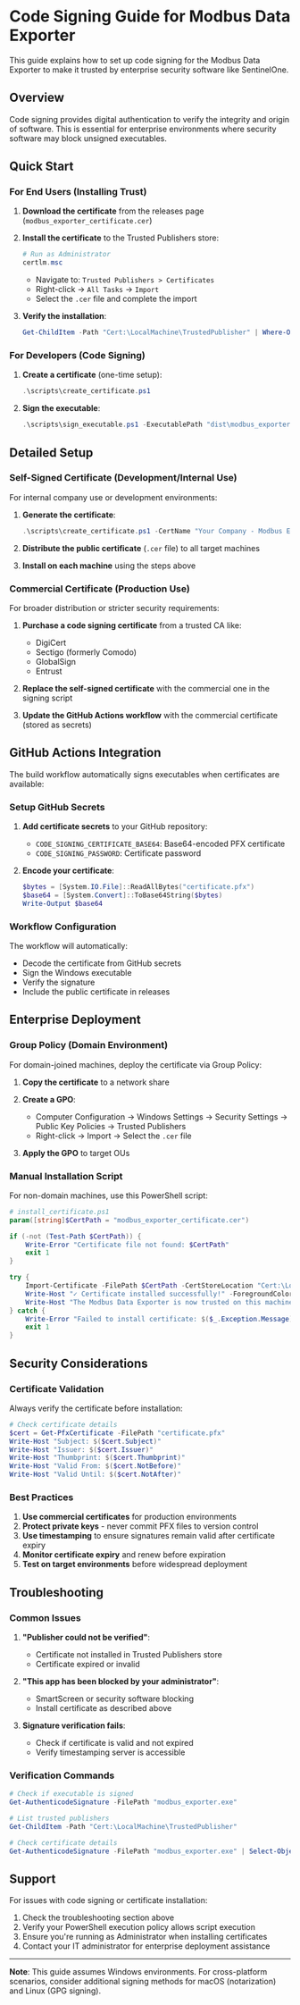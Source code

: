 # Code Signing Guide for Modbus Data Exporter

This guide explains how to set up code signing for the Modbus Data Exporter to make it trusted by enterprise security software like SentinelOne.

## Overview

Code signing provides digital authentication to verify the integrity and origin of software. This is essential for enterprise environments where security software may block unsigned executables.

## Quick Start

### For End Users (Installing Trust)

1. **Download the certificate** from the releases page (`modbus_exporter_certificate.cer`)
2. **Install the certificate** to the Trusted Publishers store:
   ```powershell
   # Run as Administrator
   certlm.msc
   ```
   - Navigate to: `Trusted Publishers > Certificates`
   - Right-click → `All Tasks` → `Import`
   - Select the `.cer` file and complete the import

3. **Verify the installation**:
   ```powershell
   Get-ChildItem -Path "Cert:\LocalMachine\TrustedPublisher" | Where-Object {$_.Subject -like "*Modbus Data Exporter*"}
   ```

### For Developers (Code Signing)

1. **Create a certificate** (one-time setup):
   ```powershell
   .\scripts\create_certificate.ps1
   ```

2. **Sign the executable**:
   ```powershell
   .\scripts\sign_executable.ps1 -ExecutablePath "dist\modbus_exporter.exe"
   ```

## Detailed Setup

### Self-Signed Certificate (Development/Internal Use)

For internal company use or development environments:

1. **Generate the certificate**:
   ```powershell
   .\scripts\create_certificate.ps1 -CertName "Your Company - Modbus Exporter" -Publisher "Your Company Name"
   ```

2. **Distribute the public certificate** (`.cer` file) to all target machines
3. **Install on each machine** using the steps above

### Commercial Certificate (Production Use)

For broader distribution or stricter security requirements:

1. **Purchase a code signing certificate** from a trusted CA like:
   - DigiCert
   - Sectigo (formerly Comodo)
   - GlobalSign
   - Entrust

2. **Replace the self-signed certificate** with the commercial one in the signing script

3. **Update the GitHub Actions workflow** with the commercial certificate (stored as secrets)

## GitHub Actions Integration

The build workflow automatically signs executables when certificates are available:

### Setup GitHub Secrets

1. **Add certificate secrets** to your GitHub repository:
   - `CODE_SIGNING_CERTIFICATE_BASE64`: Base64-encoded PFX certificate
   - `CODE_SIGNING_PASSWORD`: Certificate password

2. **Encode your certificate**:
   ```powershell
   $bytes = [System.IO.File]::ReadAllBytes("certificate.pfx")
   $base64 = [System.Convert]::ToBase64String($bytes)
   Write-Output $base64
   ```

### Workflow Configuration

The workflow will automatically:
- Decode the certificate from GitHub secrets
- Sign the Windows executable
- Verify the signature
- Include the public certificate in releases

## Enterprise Deployment

### Group Policy (Domain Environment)

For domain-joined machines, deploy the certificate via Group Policy:

1. **Copy the certificate** to a network share
2. **Create a GPO**:
   - Computer Configuration → Windows Settings → Security Settings → Public Key Policies → Trusted Publishers
   - Right-click → Import → Select the `.cer` file

3. **Apply the GPO** to target OUs

### Manual Installation Script

For non-domain machines, use this PowerShell script:

```powershell
# install_certificate.ps1
param([string]$CertPath = "modbus_exporter_certificate.cer")

if (-not (Test-Path $CertPath)) {
    Write-Error "Certificate file not found: $CertPath"
    exit 1
}

try {
    Import-Certificate -FilePath $CertPath -CertStoreLocation "Cert:\LocalMachine\TrustedPublisher"
    Write-Host "✓ Certificate installed successfully!" -ForegroundColor Green
    Write-Host "The Modbus Data Exporter is now trusted on this machine." -ForegroundColor Green
} catch {
    Write-Error "Failed to install certificate: $($_.Exception.Message)"
    exit 1
}
```

## Security Considerations

### Certificate Validation

Always verify the certificate before installation:

```powershell
# Check certificate details
$cert = Get-PfxCertificate -FilePath "certificate.pfx"
Write-Host "Subject: $($cert.Subject)"
Write-Host "Issuer: $($cert.Issuer)"
Write-Host "Thumbprint: $($cert.Thumbprint)"
Write-Host "Valid From: $($cert.NotBefore)"
Write-Host "Valid Until: $($cert.NotAfter)"
```

### Best Practices

1. **Use commercial certificates** for production environments
2. **Protect private keys** - never commit PFX files to version control
3. **Use timestamping** to ensure signatures remain valid after certificate expiry
4. **Monitor certificate expiry** and renew before expiration
5. **Test on target environments** before widespread deployment

## Troubleshooting

### Common Issues

1. **"Publisher could not be verified"**:
   - Certificate not installed in Trusted Publishers store
   - Certificate expired or invalid

2. **"This app has been blocked by your administrator"**:
   - SmartScreen or security software blocking
   - Install certificate as described above

3. **Signature verification fails**:
   - Check if certificate is valid and not expired
   - Verify timestamping server is accessible

### Verification Commands

```powershell
# Check if executable is signed
Get-AuthenticodeSignature -FilePath "modbus_exporter.exe"

# List trusted publishers
Get-ChildItem -Path "Cert:\LocalMachine\TrustedPublisher"

# Check certificate details
Get-AuthenticodeSignature -FilePath "modbus_exporter.exe" | Select-Object -ExpandProperty SignerCertificate
```

## Support

For issues with code signing or certificate installation:

1. Check the troubleshooting section above
2. Verify your PowerShell execution policy allows script execution
3. Ensure you're running as Administrator when installing certificates
4. Contact your IT administrator for enterprise deployment assistance

---

**Note**: This guide assumes Windows environments. For cross-platform scenarios, consider additional signing methods for macOS (notarization) and Linux (GPG signing).
